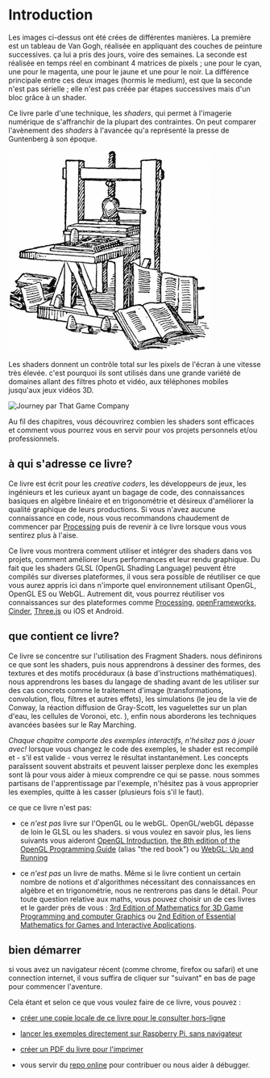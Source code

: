 ﻿# Introduction

<canvas id="custom" class="canvas" data-fragment-url="cmyk-halftone.frag" data-textures="vangogh.jpg" width="700px" height="320px"></canvas>

Les images ci-dessus ont été crées de différentes manières.
La première est un tableau de Van Gogh, réalisée en appliquant des couches de peinture successives.
ça lui a pris des jours, voire des semaines.
La seconde est réalisée en temps réel en combinant 4 matrices de pixels ; une pour le cyan, une pour le magenta, une pour le jaune et une pour le noir.
La différence principale entre ces deux images (hormis le medium), est que la seconde n'est pas sérielle ; elle n'est pas créée par étapes successives mais d'un bloc grâce à un shader.

Ce livre parle d'une technique, les *shaders*, qui permet à l'imagerie numérique de s'affranchir de la plupart des contraintes.
On peut comparer l'avènement des *shaders* à l'avancée qu'a représenté la presse de Guntenberg à son époque.

![la presse de Gutenberg](gutenpress.jpg)

Les shaders donnent un contrôle total sur les pixels de l'écran à une vitesse très élevée.
c'est pourquoi ils sont utilisés dans une grande variété de domaines allant des filtres photo et vidéo, aux téléphones mobiles jusqu'aux jeux vidéos 3D.

![Journey par That Game Company](journey.jpg)

Au fil des chapitres, vous découvrirez combien les shaders sont efficaces et comment vous pourrez vous en servir pour vos projets personnels et/ou professionnels.

## à qui s'adresse ce livre?

Ce livre est écrit pour les *creative coders*, les développeurs de jeux, les ingénieurs et les curieux ayant un bagage de code, des connaissances basiques en algèbre linéaire et en trigonométrie et désireux d'améliorer la qualité graphique de leurs productions.
Si vous n'avez aucune connaissance en code, nous vous recommandons chaudement de commencer par [Processing](https://processing.org/) puis de revenir à ce livre lorsque vous vous sentirez plus à l'aise.

Ce livre vous montrera comment utiliser et intégrer des shaders dans vos projets, comment améliorer leurs performances et leur rendu graphique.
Du fait que les shaders GLSL (OpenGL Shading Language) peuvent être compilés sur diverses plateformes, il vous sera possible de réutiliser ce que vous aurez appris ici dans n'importe quel environnement utilisant OpenGL, OpenGL ES ou WebGL. Autrement dit, vous pourrez réutiliser vos connaissances sur des plateformes comme [Processing](https://processing.org/), [openFrameworks](http://openframeworks.cc/), [Cinder](http://libcinder.org/), [Three.js](http://threejs.org/) ou iOS et Android.

## que contient ce livre?

Ce livre se concentre sur l'utilisation des Fragment Shaders.
nous définirons ce que sont les shaders, puis nous apprendrons à dessiner des formes, des textures et des motifs procéduraux (à base d'instructions mathématiques).
nous apprendrons les bases du langage de shading avant de les utiliser sur des cas concrets comme le traitement d'image (transformations, convolution, flou, filtres et autres effets), les simulations (le jeu de la vie de Conway, la réaction diffusion de Gray-Scott, les vaguelettes sur un plan d'eau, les cellules de Voronoi, etc. ), enfin nous aborderons les techniques avancées basées sur le Ray Marching.


*Chaque chapitre comporte des exemples interactifs, n'hésitez pas à jouer avec!* lorsque vous changez le code des exemples, le shader est recompilé et - s'il est valide - vous verrez le résultat instantanément. Les concepts paraîssent souvent abstraits et peuvent laisser perplexe donc les exemples sont là pour vous aider à mieux comprendre ce qui se passe. nous sommes partisans de l'apprentissage par l'exemple, n'hésitez pas à vous approprier les exemples, quitte à les casser (plusieurs fois s'il le faut).

ce que ce livre n'est pas:

* ce *n'est pas* livre sur l'OpenGL ou le webGL. OpenGL/webGL dépasse de loin le GLSL ou les shaders. si vous voulez en savoir plus, les liens suivants vous aideront [OpenGL Introduction](https://open.gl/introduction), [the 8th edition of the OpenGL Programming Guide](http://www.amazon.com/OpenGL-Programming-Guide-Official-Learning/dp/0321773039/ref=sr_1_1?s=books&ie=UTF8&qid=1424007417&sr=1-1&keywords=open+gl+programming+guide) (alias "the red book") ou [WebGL: Up and Running](http://www.amazon.com/WebGL-Up-Running-Tony-Parisi/dp/144932357X/ref=sr_1_4?s=books&ie=UTF8&qid=1425147254&sr=1-4&keywords=webgl)

* ce *n'est pas* un livre de maths. Même si le livre contient un certain nombre de notions et d'algorithmes nécessitant des connaissances en algèbre et en trigonométrie, nous ne rentrerons pas dans le détail. Pour toute question relative aux maths, vous pouvez choisir un de ces livres et le garder près de vous : [3rd Edition of Mathematics for 3D Game Programming and computer Graphics](http://www.amazon.com/Mathematics-Programming-Computer-Graphics-Third/dp/1435458869/ref=sr_1_1?ie=UTF8&qid=1424007839&sr=8-1&keywords=mathematics+for+games) ou [2nd Edition of Essential Mathematics for Games and Interactive Applications](http://www.amazon.com/Essential-Mathematics-Games-Interactive-Applications/dp/0123742978/ref=sr_1_1?ie=UTF8&qid=1424007889&sr=8-1&keywords=essentials+mathematics+for+developers).
 

## bien démarrer

si vous avez un navigateur récent (comme chrome, firefox ou safari) et une connection internet, il vous suffira de cliquer sur "suivant" en bas de page pour commencer l'aventure.

Cela étant et selon ce que vous voulez faire de ce livre, vous pouvez :

- [créer une copie locale de ce livre pour le consulter hors-ligne](https://thebookofshaders.com/appendix/)

- [lancer les exemples directement sur Raspberry Pi, sans navigateur](https://thebookofshaders.com/appendix/)

- [créer un PDF du livre pour l'imprimer](https://thebookofshaders.com/appendix/)

- vous servir du [repo online](https://github.com/patriciogonzalezvivo/thebookofshaders) pour contribuer ou nous aider à débugger.

